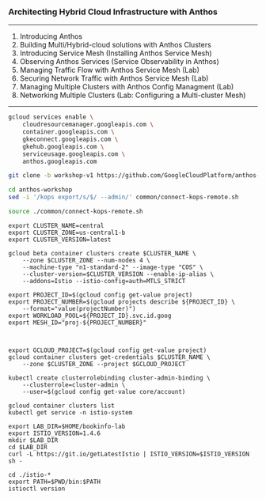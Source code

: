 ### Architecting Hybrid Cloud Infrastructure with Anthos
---
1. Introducing Anthos
2. Building Multi/Hybrid-cloud solutions with Anthos Clusters
3. Introducing Service Mesh (Installing Anthos Service Mesh)
4. Observing Anthos Services (Service Observability in Anthos)
5. Managing Traffic Flow with Anthos Service Mesh (Lab)
6. Securing Network Traffic with Anthos Service Mesh (Lab)
7. Managing Multiple Clusters with Anthos Config Managment (Lab)
8. Networking Multiple Clusters (Lab: Configuring a Multi-cluster Mesh)

---

```bash
gcloud services enable \
    cloudresourcemanager.googleapis.com \
    container.googleapis.com \
    gkeconnect.googleapis.com \
    gkehub.googleapis.com \
    serviceusage.googleapis.com \
    anthos.googleapis.com

git clone -b workshop-v1 https://github.com/GoogleCloudPlatform/anthos-workshop.git anthos-workshop

cd anthos-workshop
sed -i '/kops export/s/$/ --admin/' common/connect-kops-remote.sh

source ./common/connect-kops-remote.sh
```

```
export CLUSTER_NAME=central
export CLUSTER_ZONE=us-central1-b
export CLUSTER_VERSION=latest

gcloud beta container clusters create $CLUSTER_NAME \
    --zone $CLUSTER_ZONE --num-nodes 4 \
    --machine-type "n1-standard-2" --image-type "COS" \
    --cluster-version=$CLUSTER_VERSION --enable-ip-alias \
    --addons=Istio --istio-config=auth=MTLS_STRICT

export PROJECT_ID=$(gcloud config get-value project)
export PROJECT_NUMBER=$(gcloud projects describe ${PROJECT_ID} \
    --format="value(projectNumber)")
export WORKLOAD_POOL=${PROJECT_ID}.svc.id.goog
export MESH_ID="proj-${PROJECT_NUMBER}"



export GCLOUD_PROJECT=$(gcloud config get-value project)
gcloud container clusters get-credentials $CLUSTER_NAME \
    --zone $CLUSTER_ZONE --project $GCLOUD_PROJECT

kubectl create clusterrolebinding cluster-admin-binding \
    --clusterrole=cluster-admin \
    --user=$(gcloud config get-value core/account)

gcloud container clusters list
kubectl get service -n istio-system

export LAB_DIR=$HOME/bookinfo-lab
export ISTIO_VERSION=1.4.6
mkdir $LAB_DIR
cd $LAB_DIR
curl -L https://git.io/getLatestIstio | ISTIO_VERSION=$ISTIO_VERSION sh -

cd ./istio-*
export PATH=$PWD/bin:$PATH
istioctl version

```

